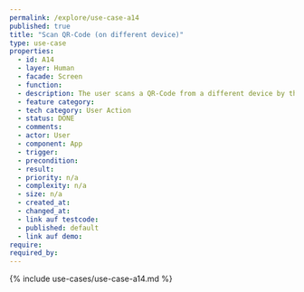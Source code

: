 ```yaml
---
permalink: /explore/use-case-a14
published: true
title: "Scan QR-Code (on different device)"
type: use-case
properties:
  - id: A14
  - layer: Human
  - facade: Screen
  - function:
  - description: The user scans a QR-Code from a different device by the app.
  - feature category:
  - tech category: User Action
  - status: DONE
  - comments:
  - actor: User
  - component: App
  - trigger:
  - precondition:
  - result:
  - priority: n/a
  - complexity: n/a
  - size: n/a
  - created_at:
  - changed_at:
  - link auf testcode:
  - published: default
  - link auf demo:
require:
required_by:
---
```


{% include use-cases/use-case-a14.md %}